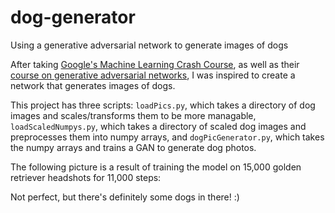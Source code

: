 # dog-generator
Using a generative adversarial network to generate images of dogs

After taking [Google's Machine Learning Crash Course](https://developers.google.com/machine-learning/crash-course/ml-intro), as well as their [course on generative adversarial networks](https://developers.google.com/machine-learning/gan), I was inspired to create a network that generates images of dogs.

This project has three scripts: `loadPics.py`, which takes a directory of dog images and scales/transforms them to be more managable, `loadScaledNumpys.py`, which takes a directory of scaled dog images and preprocesses them into numpy arrays, and `dogPicGenerator.py`, which takes the numpy arrays and trains a GAN to generate dog photos.

The following picture is a result of training the model on 15,000 golden retriever headshots for 11,000 steps:

Not perfect, but there's definitely some dogs in there! :)
